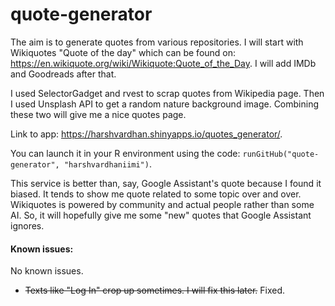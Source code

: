 # quote-generator
The aim is to generate quotes from various repositories. I will start with Wikiquotes "Quote of the day" which can be found on: https://en.wikiquote.org/wiki/Wikiquote:Quote_of_the_Day. I will add IMDb and Goodreads after that. 

I used SelectorGadget and rvest to scrap quotes from Wikipedia page. Then I used Unsplash API to get a random nature background image. Combining these two will give me a nice quotes page.

Link to app: https://harshvardhan.shinyapps.io/quotes_generator/.

You can launch it in your R environment using the code: `runGitHub("quote-generator", "harshvardhaniimi")`.

This service is better than, say, Google Assistant's quote because I found it biased. It tends to show me quote related to some topic over and over. Wikiquotes is powered by community and actual people rather than some AI. So, it will hopefully give me some "new" quotes that Google Assistant ignores.


#### Known issues: 
No known issues.
- ~~Texts like "Log In" crop up sometimes. I will fix this later.~~ Fixed.
